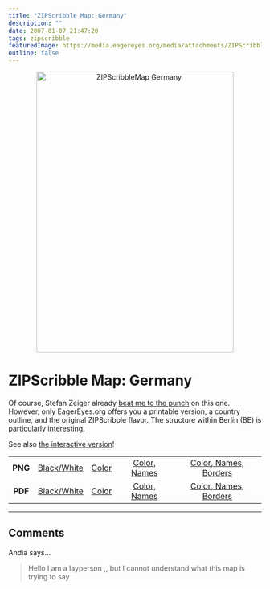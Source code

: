 ```yaml
---
title: "ZIPScribble Map: Germany"
description: ""
date: 2007-01-07 21:47:20
tags: zipscribble
featuredImage: https://media.eagereyes.org/media/attachments/ZIPScribbleMaps/ZIPScribbleMap-Germany-color-names.png
outline: false
---
```


<p align="center"><img class="aligncenter" title="ZIPScribbleMap Germany" src="https://media.eagereyes.org/media/attachments/ZIPScribbleMaps/ZIPScribbleMap-Germany-color-names.png" alt="ZIPScribbleMap Germany" width="392" height="559" border="0" /></p>

# ZIPScribble Map: Germany

Of course, Stefan Zeiger already <a href="http://szeiger.de/zipmap/">beat me to the punch</a> on this one. However, only EagerEyes.org offers you a printable version, a country outline, and the original ZIPScribble flavor. The structure within Berlin (BE) is particularly interesting.

See also <a href="/zipscribble-maps/interactive-zipscribble-map#DE">the interactive version</a>!

<table width="80%" border="0" align="center">
<tbody>
<tr>
<td align="center"><strong>PNG</strong></td>
<td align="center"><a href="https://media.eagereyes.org/media/attachments/ZIPScribbleMaps/ZIPScribbleMap-Germany.png" target="_blank" rel="slb_off">Black/White</a></td>
<td align="center"><a href="https://media.eagereyes.org/media/attachments/ZIPScribbleMaps/ZIPScribbleMap-Germany-color.png" target="_blank" rel="slb_off">Color</a></td>
<td align="center"><a href="https://media.eagereyes.org/media/attachments/ZIPScribbleMaps/ZIPScribbleMap-Germany-color-names.png" target="_blank" rel="slb_off">Color, Names</a></td>
<td align="center"><a href="https://media.eagereyes.org/media/attachments/ZIPScribbleMaps/ZIPScribbleMap-Germany-color-names-borders.png" target="_blank" rel="slb_off">Color, Names, Borders</a></td>
</tr>
<tr>
<td align="center"><strong>PDF</strong></td>
<td align="center"><a href="https://media.eagereyes.org/media/attachments/ZIPScribbleMaps/ZIPScribbleMap-Germany.pdf" target="_blank">Black/White</a></td>
<td align="center"><a href="https://media.eagereyes.org/media/attachments/ZIPScribbleMaps/ZIPScribbleMap-Germany-color.pdf" target="_blank">Color </a></td>
<td align="center"><a href="https://media.eagereyes.org/media/attachments/ZIPScribbleMaps/ZIPScribbleMap-Germany-color-names.pdf" target="_blank">Color, Names</a></td>
<td align="center"><a href="https://media.eagereyes.org/media/attachments/ZIPScribbleMaps/ZIPScribbleMap-Germany-color-names-borders.pdf" target="_blank">Color, Names, Borders</a></td>
</tr>
</tbody>
</table>


<PostedBy />


<aside class="comments">

---
## Comments

Andia says…
>	Hello I am a layperson ,, but I cannot understand what this map is trying to say

</aside>

